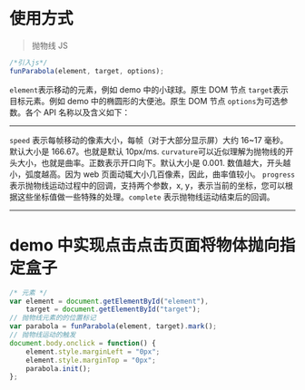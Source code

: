 # 使用方式

> 抛物线 JS

```JavaScript
/*引入js*/
funParabola(element, target, options);
```

`element`表示移动的元素，例如 demo 中的小球球。原生 DOM 节点
`target`表示目标元素。例如 demo 中的椭圆形的大便池。原生 DOM 节点
`options`为可选参数。各个 API 名称以及含义如下：

---

`speed` 表示每帧移动的像素大小，每帧（对于大部分显示屏）大约 16~17 毫秒。默认大小是 166.67。也就是默认 10px/ms.
`curvature`可以近似理解为抛物线的开头大小，也就是曲率。正数表示开口向下。默认大小是 0.001. 数值越大，开头越小，弧度越高。因为 web 页面动辄大小几百像素，因此，曲率值较小。
`progress` 表示抛物线运动过程中的回调，支持两个参数，x, y，表示当前的坐标，您可以根据这些坐标值做一些特殊的处理。`complete` 表示抛物线运动结束后的回调。

---

# demo 中实现点击点击页面将物体抛向指定盒子

```JavaScript
/* 元素 */
var element = document.getElementById("element"),
    target = document.getElementById("target");
// 抛物线元素的的位置标记
var parabola = funParabola(element, target).mark();
// 抛物线运动的触发
document.body.onclick = function() {
    element.style.marginLeft = "0px";
    element.style.marginTop = "0px";
    parabola.init();
};
```
